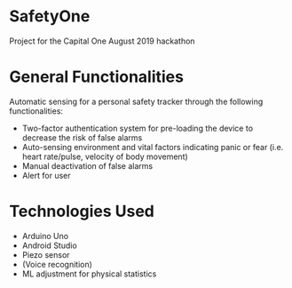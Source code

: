 # SafetyOne
Project for the Capital One August 2019 hackathon

# General Functionalities
Automatic sensing for a personal safety tracker through the following functionalities:
- Two-factor authentication system for pre-loading the device to decrease the risk of false alarms
- Auto-sensing environment and vital factors indicating panic or fear (i.e. heart rate/pulse, velocity of body movement)
- Manual deactivation of false alarms
- Alert for user

# Technologies Used
- Arduino Uno
- Android Studio
- Piezo sensor
- (Voice recognition)
- ML adjustment for physical statistics

# 
